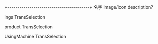 +-----------------------------------------+
名字
image/icon
description?

ings TransSelection

product TransSelection

UsingMachine TransSelection